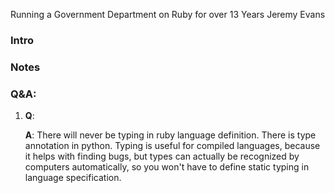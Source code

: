 Running a Government Department on Ruby for over 13 Years
Jeremy Evans

### Intro

### Notes



### Q&A:

1. **Q**:

   **A**: There will never be typing in ruby language definition. There is type annotation in python. Typing is useful for compiled languages, because it helps with finding bugs, but types can actually be recognized by computers automatically, so you won't have to define static typing in language specification.
